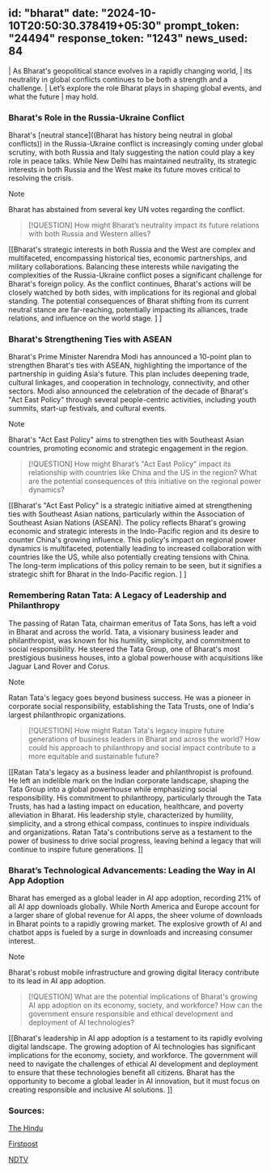 
id: "bharat"
date: "2024-10-10T20:50:30.378419+05:30"
prompt_token: "24494"
response_token: "1243"
news_used: 84
------
| As Bharat's geopolitical stance evolves in a rapidly changing world,
| its neutrality in global conflicts continues to be both a strength and a challenge.
| Let’s explore the role Bharat plays in shaping global events, and what the future
| may hold.

### Bharat's Role in the Russia-Ukraine Conflict

Bharat's [neutral stance]((Bharat has history being neutral in global conflicts)) in the Russia-Ukraine conflict is increasingly coming under global scrutiny, with both Russia and Italy suggesting the nation could play a key role in peace talks. While New Delhi has maintained neutrality, its strategic interests in both Russia and the West make its future moves critical to resolving the crisis.

> [!NOTE]
> Bharat has abstained from several key UN votes regarding the conflict.

> [!QUESTION]
> How might Bharat’s neutrality impact its future relations with both Russia and
> Western allies?

[[Bharat's strategic interests in both Russia and the West are complex and multifaceted, encompassing historical ties, economic partnerships, and military collaborations. Balancing these interests while navigating the complexities of the Russia-Ukraine conflict poses a significant challenge for Bharat's foreign policy.  As the conflict continues, Bharat's actions will be closely watched by both sides, with implications for its regional and global standing. The potential consequences of Bharat shifting from its current neutral stance are far-reaching, potentially impacting its alliances, trade relations, and influence on the world stage. ] ]

###  Bharat's Strengthening Ties with ASEAN

Bharat's Prime Minister Narendra Modi has announced a 10-point plan to strengthen Bharat's ties with ASEAN, highlighting the importance of the partnership in guiding Asia's future. This plan includes deepening trade, cultural linkages, and cooperation in technology, connectivity, and other sectors.  Modi also announced the celebration of the decade of Bharat's "Act East Policy" through several people-centric activities, including youth summits, start-up festivals, and cultural events. 

> [!NOTE]
>  Bharat's "Act East Policy" aims to strengthen ties with Southeast Asian countries, promoting economic and strategic engagement in the region. 

> [!QUESTION]
> How might Bharat’s "Act East Policy" impact its relationship with countries like China and the US in the region? What are the potential consequences of this initiative on the regional power dynamics?

[[Bharat's "Act East Policy" is a strategic initiative aimed at strengthening ties with Southeast Asian nations, particularly within the Association of Southeast Asian Nations (ASEAN). The policy reflects Bharat's growing economic and strategic interests in the Indo-Pacific region and its desire to counter China's growing influence.  This policy's impact on regional power dynamics is multifaceted, potentially leading to increased collaboration with countries like the US, while also potentially creating tensions with China.  The long-term implications of this policy remain to be seen, but it signifies a strategic shift for Bharat in the Indo-Pacific region. ] ]

###  Remembering Ratan Tata: A Legacy of Leadership and Philanthropy

The passing of Ratan Tata, chairman emeritus of Tata Sons, has left a void in Bharat and across the world. Tata, a visionary business leader and philanthropist, was known for his humility, simplicity, and commitment to social responsibility.  He steered the Tata Group, one of Bharat's most prestigious business houses, into a global powerhouse with acquisitions like Jaguar Land Rover and Corus.

> [!NOTE]
>  Ratan Tata's legacy goes beyond business success. He was a pioneer in corporate social responsibility, establishing the Tata Trusts, one of India's largest philanthropic organizations.

> [!QUESTION]
>  How might Ratan Tata's legacy inspire future generations of business leaders in Bharat and across the world? How could his approach to philanthropy and social impact contribute to a more equitable and sustainable future?

[[Ratan Tata's legacy as a business leader and philanthropist is profound. He left an indelible mark on the Indian corporate landscape, shaping the Tata Group into a global powerhouse while emphasizing social responsibility. His commitment to philanthropy, particularly through the Tata Trusts, has had a lasting impact on education, healthcare, and poverty alleviation in Bharat.  His leadership style, characterized by humility, simplicity, and a strong ethical compass, continues to inspire individuals and organizations.  Ratan Tata's contributions serve as a testament to the power of business to drive social progress, leaving behind a legacy that will continue to inspire future generations. ]]

###  Bharat’s Technological Advancements: Leading the Way in AI App Adoption

Bharat has emerged as a global leader in AI app adoption, recording 21% of all AI app downloads globally.  While North America and Europe account for a larger share of global revenue for AI apps, the sheer volume of downloads in Bharat points to a rapidly growing market.  The explosive growth of AI and chatbot apps is fueled by a surge in downloads and increasing consumer interest.

> [!NOTE]
>  Bharat's robust mobile infrastructure and growing digital literacy contribute to its lead in AI app adoption.

> [!QUESTION]
>  What are the potential implications of Bharat's growing AI app adoption on its economy, society, and workforce? How can the government ensure responsible and ethical development and deployment of AI technologies?

[[Bharat's leadership in AI app adoption is a testament to its rapidly evolving digital landscape. The growing adoption of AI technologies has significant implications for the economy, society, and workforce.  The government will need to navigate the challenges of ethical AI development and deployment to ensure that these technologies benefit all citizens. Bharat has the opportunity to become a global leader in AI innovation, but it must focus on creating responsible and inclusive AI solutions. ]]

### Sources:

[The Hindu](https://www.thehindu.com/)

[Firstpost](https://www.firstpost.com/)

[NDTV](https://www.ndtv.com/)

